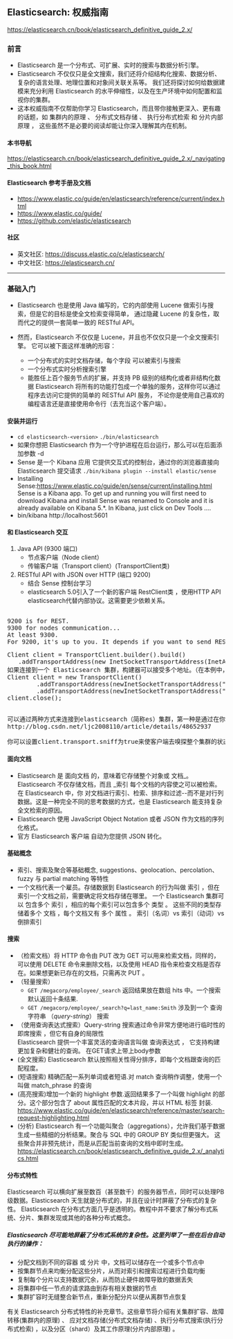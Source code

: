 ## Elasticsearch: 权威指南
<https://elasticsearch.cn/book/elasticsearch_definitive_guide_2.x/>

### 前言
+ Elasticsearch 是一个分布式、可扩展、实时的搜索与数据分析引擎。
+ Elasticsearch 不仅仅只是全文搜索，我们还将介绍结构化搜索、数据分析、复杂的语言处理、地理位置和对象间关联关系等。
我们还将探讨如何给数据建模来充分利用 Elasticsearch 的水平伸缩性，以及在生产环境中如何配置和监视你的集群。
+ 这本权威指南不仅帮助你学习 Elasticsearch，而且带你接触更深入、更有趣的话题，如 集群内的原理 、 分布式文档存储 、 执行分布式检索 和 分片内部原理 ，
这些虽然不是必要的阅读却能让你深入理解其内在机制。

#### 本书导航
<https://elasticsearch.cn/book/elasticsearch_definitive_guide_2.x/_navigating_this_book.html>

#### Elasticsearch 参考手册及文档
+ <https://www.elastic.co/guide/en/elasticsearch/reference/current/index.html>
+ <https://www.elastic.co/guide/>
+ <https://github.com/elastic/elasticsearch>

#### 社区
+ 英文社区: <https://discuss.elastic.co/c/elasticsearch/>
+ 中文社区: <https://elasticsearch.cn/>

---

### 基础入门

+ Elasticsearch 也是使用 Java 编写的，它的内部使用 Lucene 做索引与搜索，但是它的目标是使全文检索变得简单，
通过隐藏 Lucene 的复杂性，取而代之的提供一套简单一致的 RESTful API。

+ 然而，Elasticsearch 不仅仅是 Lucene，并且也不仅仅只是一个全文搜索引擎。 它可以被下面这样准确的形容：
  - 一个分布式的实时文档存储，每个字段 可以被索引与搜索
  - 一个分布式实时分析搜索引擎
  - 能胜任上百个服务节点的扩展，并支持 PB 级别的结构化或者非结构化数据
Elasticsearch 将所有的功能打包成一个单独的服务，这样你可以通过程序去访问它提供的简单的 RESTful API 服务，
不论你是使用自己喜欢的编程语言还是直接使用命令行（去充当这个客户端）。

#### 安装并运行
+ `cd elasticsearch-<version>`
  `./bin/elasticsearch`
+ 如果你想把 Elasticsearch 作为一个守护进程在后台运行，那么可以在后面添加参数 -d
+ Sense 是一个 Kibana 应用 它提供交互式的控制台，通过你的浏览器直接向 Elasticsearch 提交请求
`./bin/kibana plugin --install elastic/sense`
+ Installing Sense:<https://www.elastic.co/guide/en/sense/current/installing.html>
Sense is a Kibana app. To get up and running you will first need to download Kibana and install 
Sense was renamed to Console and it is already available on Kibana 5.*. In Kibana, just click on Dev Tools ....
+ bin/kibana http://localhost:5601


#### 和 Elasticsearch 交互
1. Java API (9300 端口)
    - 节点客户端（Node client）
    - 传输客户端（Transport client）(TransportClient类)
2. RESTful API with JSON over HTTP (端口 9200)
    - 结合 Sense 控制台学习
    - elasticsearch 5.0引入了一个新的客户端 RestClient类 ，使用HTTP API elasticsearch代替内部协议。这需要更少依赖关系。
    
<pre>    
9200 is for REST.
9300 for nodes communication...
At least 9300.
For 9200, it's up to you. It depends if you want to send REST requests to that node. 
</pre>   

<pre>
Client client = TransportClient.builder().build()
   .addTransportAddress(new InetSocketTransportAddress(InetAddress.getByName("localhost"), 9300));
如果连接到一个 Elasticsearch 集群，构建器可以接受多个地址。（在本例中，您只有一个 localhost 节点。）连接到端口 9300，而不是像之前在 REST API 的 cURL 中一样连接到 9200。Java 客户端将会使用这个特殊端口，使用端口 9200 不起作用。（其他 Elasticsearch 客户端，Python 客户端就是其中之一，将会 使用 9200 来访问 REST API。）
Client client = new TransportClient()    
        .addTransportAddress(newInetSocketTransportAddress("host1", 9300))    
        .addTransportAddress(newInetSocketTransportAddress("host2", 9300));    
client.close(); 

</pre>

<pre>
可以通过两种方式来连接到elasticsearch（简称es）集群，第一种是通过在你的程序中创建一个嵌入es节点（Node），使之成为es集群的一部分，然后通过这个节点来与es集群通信。第二种方式是用TransportClient这个接口和es集群通信。
http://blog.csdn.net/ljc2008110/article/details/48652937

你可以设置client.transport.sniff为true来使客户端去嗅探整个集群的状态，把集群中其它机器的ip地址加到客户端中，这样做的好处是一般你不用手动设置集群里所有集群的ip到连接客户端，它会自动帮你添加，并且自动发现新加入集群的机器
</pre>

#### 面向文档
+ Elasticsearch 是 面向文档 的，意味着它存储整个对象或 文档_。Elasticsearch 不仅存储文档，而且 _索引 每个文档的内容使之可以被检索。
在 Elasticsearch 中，你 对文档进行索引、检索、排序和过滤--而不是对行列数据。这是一种完全不同的思考数据的方式，也是 Elasticsearch 能支持复杂全文检索的原因。
+ Elasticsearch 使用 JavaScript Object Notation 或者 JSON 作为文档的序列化格式。
+ 官方 Elasticsearch 客户端 自动为您提供 JSON 转化。

#### 基础概念
+ 索引、搜索及聚合等基础概念, suggestions、geolocation、percolation、fuzzy 与 partial matching 等特性
+ 一个文档代表一个雇员。存储数据到 Elasticsearch 的行为叫做 索引 ，但在索引一个文档之前，需要确定将文档存储在哪里。
  一个 Elasticsearch 集群可以 包含多个 索引 ，相应的每个索引可以包含多个 类型 。 这些不同的类型存储着多个 文档 ，每个文档又有 多个 属性 。
  索引（名词）vs 索引（动词）vs 倒排索引

#### 搜索
+ （检索文档）将 HTTP 命令由 PUT 改为 GET 可以用来检索文档，同样的，可以使用 DELETE 命令来删除文档，以及使用 HEAD 指令来检查文档是否存在。如果想更新已存在的文档，只需再次 PUT 。
+ （轻量搜索）
    - `GET /megacorp/employee/_search` 返回结果放在数组 hits 中。一个搜索默认返回十条结果.
    - `GET /megacorp/employee/_search?q=last_name:Smith` 涉及到一个 查询字符串 （_query-string_） 搜索
+ （使用查询表达式搜索）Query-string 搜索通过命令非常方便地进行临时性的即席搜索 ，但它有自身的局限性  <br/>
Elasticsearch 提供一个丰富灵活的查询语言叫做 查询表达式 ， 它支持构建更加复杂和健壮的查询。
在GET请求上带上body参数
+ (全文搜索) Elasticsearch 默认按照相关性得分排序，即每个文档跟查询的匹配程度。
+ (短语搜索) 精确匹配一系列单词或者短语.对 match 查询稍作调整，使用一个叫做 match_phrase 的查询
+ (高亮搜索)增加一个新的 highlight 参数.返回结果多了一个叫做 highlight 的部分。这个部分包含了 about 属性匹配的文本片段，并以 HTML 标签 <em></em> 封装.
<https://www.elastic.co/guide/en/elasticsearch/reference/master/search-request-highlighting.html>
+ (分析) Elasticsearch 有一个功能叫聚合（aggregations），允许我们基于数据生成一些精细的分析结果。聚合与 SQL 中的 GROUP BY 类似但更强大。
这些聚合并非预先统计，而是从匹配当前查询的文档中即时生成。
<https://elasticsearch.cn/book/elasticsearch_definitive_guide_2.x/_analytics.html>

#### 分布式特性
Elasticsearch 可以横向扩展至数百（甚至数千）的服务器节点，同时可以处理PB级数据。Elasticsearch 天生就是分布式的，并且在设计时屏蔽了分布式的复杂性。
Elasticsearch 在分布式方面几乎是透明的。教程中并不要求了解分布式系统、分片、集群发现或其他的各种分布式概念。
#####  Elasticsearch 尽可能地屏蔽了分布式系统的复杂性。这里列举了一些在后台自动执行的操作：
+ 分配文档到不同的容器 或 分片 中，文档可以储存在一个或多个节点中
+ 按集群节点来均衡分配这些分片，从而对索引和搜索过程进行负载均衡
+ 复制每个分片以支持数据冗余，从而防止硬件故障导致的数据丢失
+ 将集群中任一节点的请求路由到存有相关数据的节点
+ 集群扩容时无缝整合新节点，重新分配分片以便从离群节点恢复

有关 Elasticsearch 分布式特性的补充章节。这些章节将介绍有关集群扩容、故障转移(集群内的原理) 、
应对文档存储(分布式文档存储) 、执行分布式搜索(执行分布式检索) ，以及分区（shard）及其工作原理(分片内部原理) 。


